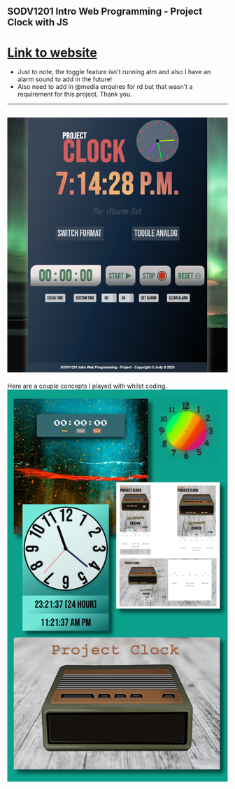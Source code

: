 ## SODV1201 Intro Web Programming - Project Clock with JS
# [Link to website](https://devjody.github.io/sodv1201_webprog_project_clock/)
- Just to note, the toggle feature isn't running atm and also I have an alarm sound to add in the future! 
- Also need to add in @media enquires for rd but that wasn't a requirement for this project. 
Thank you. 
-----
![SODV1201 Intro Web Programming - Project Clock with JS](img/final.png)
-----
Here are a couple concepts I played with whilst coding. 
![SODV1201 Intro Web Programming - Project Clock with JS](img/concepts.png) 
